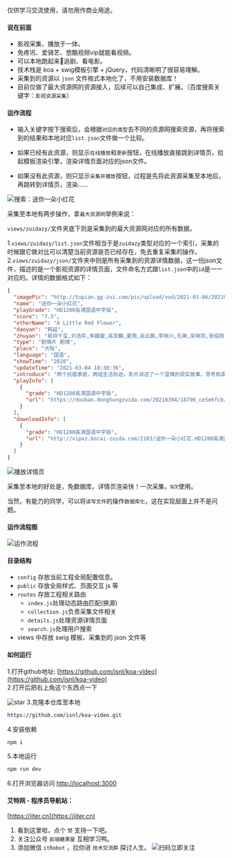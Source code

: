 
仅供学习交流使用，请勿用作商业用途。  

#### 说在前面

- 影视采集、播放于一体。
- 免疼讯、爱骑艺、悠酷视频vip就能看视频。
- 可以本地跑起来🏃追剧、看电影。
- 技术栈是 koa + swig模板引擎 + jQuery，代码清晰明了很容易理解。
- 采集到的资源以 `json` 文件格式本地化了，不用安装数据库！
- 目前仅做了最大资源网的资源接入，后续可以自己集成、扩展。（百度搜索关键字：`影视资源采集`）

#### 运作流程
- 输入关键字按下搜索后，会根据`对应的类型`去不同的资源网搜索资源，再将搜索到的结果和本地对应`list.json`文件做一个比较。  

- 如果已经有此资源，则显示`在线播放`和`更新`按钮，在线播放直接跳到详情页，拉起模板渲染引擎，渲染详情页面对应的json文件。  

- 如果没有此资源，则只显示`采集并播放`按钮，过程是先将此资源采集至本地后，再跳转到详情页，渲染......  

![搜索：送你一朵小红花](https://static.iiter.cn/article/4dd92cb3c141beddd752a8334bed6e89.png)

采集至本地有两步操作，拿`最大资源网`举例来说：

`views/zuidazy/`文件夹底下则是采集到的最大资源网对应的所有数据。

1.`views/zuidazy/list.json`文件相当于是`zuidazy`类型对应的一个索引，采集的时候跟它做对比可以清楚当前资源是否已经存在，免去重复采集的操作。
2.`views/zuidazy/json/`文件夹中则是所有采集到的资源详情数据，这一份json文件，描述的是一个影视资源的详情页面，文件命名方式跟`list.json`中的`id`是一一对应的。详情的数据格式如下：
```json
{
  "imagePic": "http://tupian.gg-zui.com/pic/upload/vod/2021-01-06/202101061609936935.jpg",
  "name": "送你一朵小红花",
  "playGrade": "HD1280高清国语中字版",
  "score": "7.5",
  "otherName": "A Little Red Flower",
  "daoyan": "韩延",
  "zhuyan": "易烊千玺,刘浩存,朱媛媛,高亚麟,夏雨,岳云鹏,李晓川,孔琳,吴晓亮,张绍刚,孙强,安笑歌,李增辉,姚未平,张浩天,柴陆",
  "type": "剧情片 剧情",
  "place": "大陆",
  "language": "国语",
  "showTime": "2020",
  "updateTime": "2021-03-04 18:30:36",
  "introduce": "两个抗癌家庭，两组生活轨迹。影片讲述了一个温情的现实故事，思考和直面了每一个普通人都会面临的终极问题——想象死亡随时可能到来，我们唯一要做的就是爱和珍惜。",
  "playInfo": [
    {
      "grade": "HD1280高清国语中字版",
      "url": "https://douban.donghongzuida.com/20210304/18796_ce5e6fcb/index.m3u8"
    }
  ],
  "downloadInfo": [
    {
      "grade": "HD1280高清国语中字版",
      "url": "http://vipxz.bocai-zuida.com/2103/送你一朵小红花.HD1280高清国语中字版.mp4"
    }
  ]
}
```
![播放详情页](https://static.iiter.cn/article/162536a6aa2a376a300688494c7df20c.png)

采集至本地的好处是，免数据库，详情页渲染快！一次采集，`N次`使用。

当然，有能力的同学，可以将`读写文件`的操作`数据库化`，这在实现层面上并不是问题。


#### 运作流程图

![运作流程](https://static.iiter.cn/article/54f9f95ea29e2ffd23c300b79e0bb709.png)

#### 目录结构

- `config` 存放当前工程全局配置信息。
- `public` 存放全局样式、页面交互 js 等
- `routes` 存放工程相关路由
  - `index.js`处理动态路由匹配(换源)
  - `collection.js`负责采集文件相关
  - `details.js`处理资源详情页面
  - `search.js`处理用户搜索
- views 中存放 swig 模板、采集到的 json 文件等

#### 如何运行

1.打开github地址: [https://github.com/isnl/koa-video](https://github.com/isnl/koa-video)  
2.打开后把右上角这个东西点一下  

![star](https://static.iiter.cn/article/3bbc16ffb5beb901ac739b76872dd69e.png)
3.克隆本仓库至本地
```bash
https://github.com/isnl/koa-video.git
```
4.安装依赖
```bash
npm i
```
5.本地运行
```bash
npm run dev
```
6.打开浏览器访问 [http://localhost:3000](http://localhost:3000)

#### 艾特网 - 程序员导航站：

[https://iiter.cn](https://iiter.cn)

1. 看到这里啦，点个 `赞` 支持一下吧。
2. 关注公众号 `前端糖果屋` 互相学习鸭。
3. 添加微信 `itRobot` ，拉你进 `技术交流群` 探讨人生。
   ![扫码立即关注](https://static.iiter.cn/mp_footer.png)
